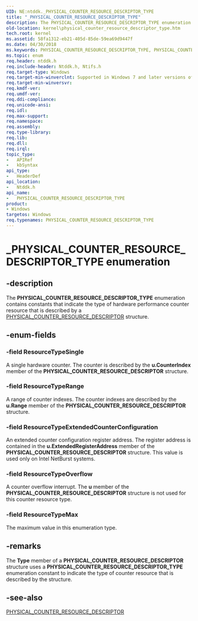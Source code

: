 ```yaml
---
UID: NE:ntddk._PHYSICAL_COUNTER_RESOURCE_DESCRIPTOR_TYPE
title: "_PHYSICAL_COUNTER_RESOURCE_DESCRIPTOR_TYPE"
description: The PHYSICAL_COUNTER_RESOURCE_DESCRIPTOR_TYPE enumeration contains constants that indicate the type of hardware performance counter resource that is described by a PHYSICAL_COUNTER_RESOURCE_DESCRIPTOR structure.
old-location: kernel\physical_counter_resource_descriptor_type.htm
tech.root: kernel
ms.assetid: 58fa1312-eb21-405d-85de-59ea69d9447f
ms.date: 04/30/2018
ms.keywords: PHYSICAL_COUNTER_RESOURCE_DESCRIPTOR_TYPE, PHYSICAL_COUNTER_RESOURCE_DESCRIPTOR_TYPE enumeration [Kernel-Mode Driver Architecture], ResourceTypeExtendedCounterConfiguration, ResourceTypeMax, ResourceTypeOverflow, ResourceTypeRange, ResourceTypeSingle, _PHYSICAL_COUNTER_RESOURCE_DESCRIPTOR_TYPE, kernel.physical_counter_resource_descriptor_type, ntddk/PHYSICAL_COUNTER_RESOURCE_DESCRIPTOR_TYPE, ntddk/ResourceTypeExtendedCounterConfiguration, ntddk/ResourceTypeMax, ntddk/ResourceTypeOverflow, ntddk/ResourceTypeRange, ntddk/ResourceTypeSingle, sysenum_cb8d2405-4299-4e91-9f55-dc9c84587148.xml
ms.topic: enum
req.header: ntddk.h
req.include-header: Ntddk.h, Ntifs.h
req.target-type: Windows
req.target-min-winverclnt: Supported in Windows 7 and later versions of Windows.
req.target-min-winversvr: 
req.kmdf-ver: 
req.umdf-ver: 
req.ddi-compliance: 
req.unicode-ansi: 
req.idl: 
req.max-support: 
req.namespace: 
req.assembly: 
req.type-library: 
req.lib: 
req.dll: 
req.irql: 
topic_type:
-	APIRef
-	kbSyntax
api_type:
-	HeaderDef
api_location:
-	Ntddk.h
api_name:
-	PHYSICAL_COUNTER_RESOURCE_DESCRIPTOR_TYPE
product:
- Windows
targetos: Windows
req.typenames: PHYSICAL_COUNTER_RESOURCE_DESCRIPTOR_TYPE
---
```


# _PHYSICAL_COUNTER_RESOURCE_DESCRIPTOR_TYPE enumeration


## -description


The <b>PHYSICAL_COUNTER_RESOURCE_DESCRIPTOR_TYPE</b> enumeration contains constants that indicate the type of hardware performance counter resource that is described by a <a href="https://msdn.microsoft.com/library/windows/hardware/ff558796">PHYSICAL_COUNTER_RESOURCE_DESCRIPTOR</a> structure.


## -enum-fields




### -field ResourceTypeSingle

A single hardware counter. The counter is described by the <b>u.CounterIndex</b> member of the <b>PHYSICAL_COUNTER_RESOURCE_DESCRIPTOR</b> structure.


### -field ResourceTypeRange

A range of counter indexes. The counter indexes are described by the <b>u.Range</b> member of the <b>PHYSICAL_COUNTER_RESOURCE_DESCRIPTOR</b> structure.


### -field ResourceTypeExtendedCounterConfiguration

An extended counter configuration register address. The register address is contained in the <b>u.ExtendedRegisterAddress</b> member of the <b>PHYSICAL_COUNTER_RESOURCE_DESCRIPTOR</b> structure. This value is used only on Intel NetBurst systems.


### -field ResourceTypeOverflow

A counter overflow interrupt. The <b>u</b> member of the <b>PHYSICAL_COUNTER_RESOURCE_DESCRIPTOR</b> structure is not used for this counter resource type.


### -field ResourceTypeMax

The maximum value in this enumeration type. 


## -remarks



The <b>Type</b> member of a <b>PHYSICAL_COUNTER_RESOURCE_DESCRIPTOR</b> structure uses a <b>PHYSICAL_COUNTER_RESOURCE_DESCRIPTOR_TYPE</b> enumeration constant to indicate the type of counter resource that is described by the structure.




## -see-also




<a href="https://msdn.microsoft.com/library/windows/hardware/ff558796">PHYSICAL_COUNTER_RESOURCE_DESCRIPTOR</a>
 

 


